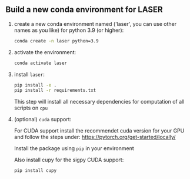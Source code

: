 ## Build a new conda environment for LASER

1. create a new conda environment named ('laser', you can use other names as you like) for python 3.9 (or higher):

    ```bash
    conda create -n laser python=3.9
    ```

2. activate the environment:

    ```bash
    conda activate laser
    ```

3. install `laser`:
    ```bash
    pip install -e .
    pip install -r requirements.txt
    ```

    This step will install all necessary dependencies for computation of all scripts on ```cpu```

4. (optional) ```cuda``` support:
    
    For CUDA support install the recommendet cuda version for your GPU and follow the steps under: https://pytorch.org/get-started/locally/

    Install the package using ```pip``` in your environment

    Also install cupy for the sigpy CUDA support:

    ```bash
    pip install cupy
    ```
